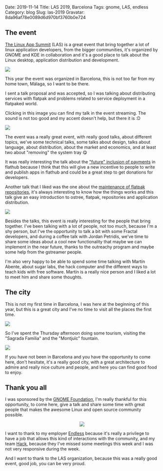 Date: 2019-11-14
Title: LAS 2019, Barcelona
Tags: gnome, LAS, endless
Category: blog
Slug: las-2019
Gravatar: 8da96af78e0089d6d970bf3760b0e724

## The event

[The Linux App Summit][1] (LAS) is a great event that bring together a lot of
linux application developers, from the bigger communities, it's organized by
GNOME and KDE in collaboration and it's a good place to talk about the Linux
desktop, application distribution and development.

<p class="img">
    <a href="/pictures/las-2019.jpg">
        <img src="/pictures/las-2019.jpg" />
    </a>
</p>

This year the event was organized in Barcelona, this is not too far from my
home town, Málaga, so I want to be there.

I sent a talk proposal and was accepted, so I was talking about distributing
services with flatpak and problems related to service deployment in a flatpaked
world.

Clicking in this image you can find my talk in the event streaming. The sound
is not too good and my accent doesn't help, but there it is :D

<p class="img">
    <a target="_blank" href="https://youtu.be/4RE8gq0jLhA?t=4770">
        <img src="/pictures/las-2019-talk.jpg" />
    </a>
</p>

The event was a really great event, with really good talks, about different
topics, we've some technical talks, some talks about design, talks about
language, about distribution, about the market and economics, and at least two
about "removing" the system tray 😋

It was really interesting the talk about the ["future" inclusion of payments][2] in
flathub because I think that this will give a new incentive to people to write
and publish apps in flathub and could be a great step to get donations for
developers.

Another talk that I liked was the one about the [maintenance of flatpak repositories][3],
it's always interesting to know how the things works and this talk give an easy
introduction to ostree, flatpak, repositories and application distribution.

<p class="img">
    <a href="/pictures/las-2019-group.jpg">
        <img src="/pictures/las-2019-group.jpg" />
    </a>
</p>

Besides the talks, this event is really interesting for the people that bring
together. I've been talking with a lot of people, not too much, because I'm a
shy person, but I've the opportunity to talk a bit with some Fractal
developers, and during a coffee talk with Jordan Petridis, we've time to share
some ideas about a cool new functionality that maybe we can implement in the
near future, thanks to the outreachy program and maybe some help from the
gstreamer people.

I'm also very happy to be able to spend some time talking with Martín Abente,
about sugar labs, the hack computer and the different ways to teach kids with
free software. Martín is a really nice person and I liked a lot to meet him and
share some thoughts.

## The city

This is not my first time in Barcelona, I was here at the beginning of this
year, but this is a great city and I've no time to visit all the places the
first time.

<p class="img">
    <a href="/pictures/las-2019-barcelona.jpg">
        <img src="/pictures/las-2019-barcelona.jpg" />
    </a>
</p>

So I've spent the Thursday afternoon doing some tourism, visiting the "Sagrada
Familia" and the "Montjuïc" fountain.

<p class="img">
    <a href="/pictures/las-2019-sagrada.jpg">
        <img src="/pictures/las-2019-sagrada.jpg" />
    </a>
</p>

If you have not been in Barcelona and you have the opportunity to come here,
don't hesitate, it's a really good city, with a great architecture to admire
and really nice culture and people, and here you can find good food to enjoy.

## Thank you all

I was sponsored by the [GNOME Foundation][4], I'm really thankful for this
opportunity, to come here, give a talk and share some time with great people
that makes the awesome Linux and open source community possible.

<p style="text-align: center">
    <a href="https://gnome.org">
        <img src="/pictures/sponsored-by-foundation-round.png" />
    </a>
</p>

I want to thank to my employer [Endless][5] because it's really a privilege to
have a job that allows this kind of interactions with the community, and my
team [Hack][6], because they I've missed some meetings this week and I was not
very responsive during the week.

And I want to thank to the LAS organization, because this was a really good
event, good job, you can be very proud.

[1]: https://linuxappsummit.org/
[2]: https://conf.linuxappsummit.org/en/LAS2019/public/events/59
[3]: https://conf.linuxappsummit.org/en/LAS2019/public/events/15
[4]: https://www.gnome.org/foundation/
[5]: https://endlessos.com/es/
[6]: https://hack-computer.com/
